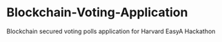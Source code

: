 # Blockchain-Voting-Application
Blockchain secured voting polls application for Harvard EasyA Hackathon
